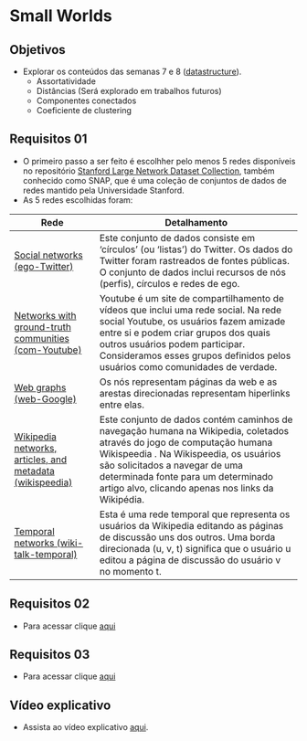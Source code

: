 # Small Worlds

## Objetivos 
- Explorar os conteúdos das semanas 7 e 8 ([datastructure](https://github.com/ivanovitchm/datastructure)).
  - Assortatividade
  - Distâncias (Será explorado em trabalhos futuros)
  - Componentes conectados
  - Coeficiente de clustering
    
## Requisitos 01
- O primeiro passo a ser feito é escolhher pelo menos 5 redes disponíveis no repositório [Stanford Large Network Dataset Collection](https://snap.stanford.edu/data/), também conhecido como SNAP, que é uma coleção de conjuntos de dados de redes mantido pela Universidade Stanford.
- As 5 redes escolhidas foram:

| Rede | Detalhamento |
|----------|----------|
| [Social networks (ego-Twitter)](https://snap.stanford.edu/data/ego-Twitter.html) | Este conjunto de dados consiste em ‘círculos’ (ou ‘listas’) do Twitter. Os dados do Twitter foram rastreados de fontes públicas. O conjunto de dados inclui recursos de nós (perfis), círculos e redes de ego.   |
| [Networks with ground-truth communities (com-Youtube)](https://snap.stanford.edu/data/com-Youtube.html)   |  Youtube é um site de compartilhamento de vídeos que inclui uma rede social. Na rede social Youtube, os usuários fazem amizade entre si e podem criar grupos dos quais outros usuários podem participar. Consideramos esses grupos definidos pelos usuários como comunidades de verdade.  |
| [Web graphs (web-Google)](https://snap.stanford.edu/data/web-Google.html)   | Os nós representam páginas da web e as arestas direcionadas representam hiperlinks entre elas.  |
| [Wikipedia networks, articles, and metadata (wikispeedia)](https://snap.stanford.edu/data/wikispeedia.html)   | Este conjunto de dados contém caminhos de navegação humana na Wikipedia, coletados através do jogo de computação humana Wikispeedia . Na Wikispeedia, os usuários são solicitados a navegar de uma determinada fonte para um determinado artigo alvo, clicando apenas nos links da Wikipédia.   |
| [Temporal networks (wiki-talk-temporal)](https://snap.stanford.edu/data/wiki-talk-temporal.html)   | Esta é uma rede temporal que representa os usuários da Wikipedia editando as páginas de discussão uns dos outros. Uma borda direcionada (u, v, t) significa que o usuário u editou a página de discussão do usuário v no momento t.   |
   
## Requisitos 02
- Para acessar clique [aqui](https://github.com/EmanoelBatista/Algoritmos_Estruturas_Dados_2/tree/main/U2T2/Requisito_02)

## Requisitos 03
- Para acessar clique [aqui](https://github.com/EmanoelBatista/Algoritmos_Estruturas_Dados_2/tree/main/U2T2/Requisito_03)

## Vídeo explicativo
- Assista ao vídeo explicativo [aqui]().

